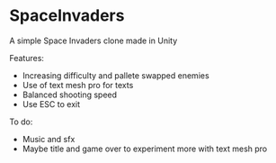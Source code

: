 # SpaceInvaders
A simple Space Invaders clone made in Unity

Features:

- Increasing difficulty and pallete swapped enemies
- Use of text mesh pro for texts
- Balanced shooting speed
- Use ESC to exit

To do:

- Music and sfx
- Maybe title and game over to experiment more with text mesh pro
